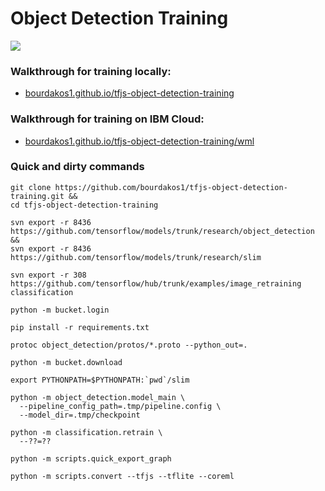 # Object Detection Training
![](https://bourdakos1.github.io/tfjs-object-detection-training/assets/main.png)

### Walkthrough for training locally:
- [bourdakos1.github.io/tfjs-object-detection-training](https://bourdakos1.github.io/tfjs-object-detection-training/)
### Walkthrough for training on IBM Cloud:
- [bourdakos1.github.io/tfjs-object-detection-training/wml](https://bourdakos1.github.io/tfjs-object-detection-training/wml/)

### Quick and dirty commands
```
git clone https://github.com/bourdakos1/tfjs-object-detection-training.git &&
cd tfjs-object-detection-training
```

```
svn export -r 8436 https://github.com/tensorflow/models/trunk/research/object_detection &&
svn export -r 8436 https://github.com/tensorflow/models/trunk/research/slim
```

```
svn export -r 308 https://github.com/tensorflow/hub/trunk/examples/image_retraining classification
```

```
python -m bucket.login
```

```
pip install -r requirements.txt
```

```
protoc object_detection/protos/*.proto --python_out=.
```

```
python -m bucket.download
```

```
export PYTHONPATH=$PYTHONPATH:`pwd`/slim
```

```
python -m object_detection.model_main \
  --pipeline_config_path=.tmp/pipeline.config \
  --model_dir=.tmp/checkpoint
```


```
python -m classification.retrain \
  --??=??
```

```
python -m scripts.quick_export_graph
```

```
python -m scripts.convert --tfjs --tflite --coreml
```

